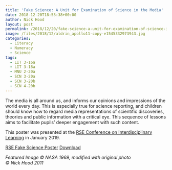 ```yaml
---
title: 'Fake Science: A Unit for Examination of Science in the Media'
date: 2018-12-20T18:53:38+00:00
author: Nick Hood
layout: post
permalink: /2018/12/20/fake-science-a-unit-for-examination-of-science-in-the-media/
image: /files/2018/12/aldrin_apollo11-copy-e1545332973943.jpg
categories:
  - Literacy
  - Numeracy
  - Science
tags:
  - LIT 3-16a
  - LIT 3-18a
  - MNU 2-20a
  - SCN 3-20a
  - SCN 3-20b
  - SCN 4-20b
---
```

<!-- wp:paragraph -->
<p>The media is all around us, and informs our opinions and impressions of the world every day. This is especially true for science reporting, and children should know how to regard media representations of scientific discoveries, theories and public information with a critical eye. This sequence of lessons aims to facilitate pupils’ deeper engagement with such content.</p>
<!-- /wp:paragraph -->

<!-- wp:paragraph -->
<p>This poster was presented at the&nbsp;<a href="https://www.rse.org.uk/event/interdisciplinary-learning-creative-thinking-for-a-complex-world/">RSE Conference on&nbsp;Interdisciplinary Learning</a>&nbsp;in January 2019.</p>
<!-- /wp:paragraph -->

<!-- wp:file {"id":620,"href":"https://naturalpartnersproject.org/files/2018/12/RSE-Fake-Science-Poster.png"} -->
<div class="wp-block-file"><a href="/files/2018/12/RSE-Fake-Science-Poster.png">RSE Fake Science Poster</a> <a href="/files/2018/12/RSE-Fake-Science-Poster.png" class="btn btn-sm btn-default" download>Download</a></div>
<!-- /wp:file -->

<!-- wp:paragraph -->
<p><em>Featured&nbsp;Image © NASA&nbsp;1969,&nbsp;modified&nbsp;with original photo ©&nbsp;Nick&nbsp;Hood&nbsp;2011</em></p>
<!-- /wp:paragraph -->
